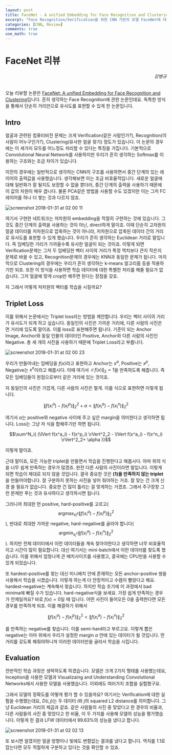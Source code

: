 ```yaml
---
layout: post
title: FaceNet - A unified Embedding for Face Recognition and Clustering 리뷰
excerpt: "Face Recognition/Verification을 위한 CNN 기반의 모델 FaceNet에 대한 리뷰입니다."
categories: [CNN, Review]
comments: true
use_math: true
---
```


# FaceNet 리뷰
<h6 align="right">강병규</h6>

오늘 리뷰할 논문은 [FaceNet: A unified Embedding for Face Recognition and Clustering](https://arxiv.org/abs/1503.03832)입니다. 흔히 생각하는 Face Recognition에 관한 논문인데요. 독특한 방식을 통해서 단순히 거리만으로 유사도를 표현할 수 있게 한 논문입니다.

## Intro

얼굴과 관련된 컴퓨터비전 문제는 크게 Verification(같은 사람인가?), Recognition(이 사람이 어누구인가?), Clustering(유사한 얼굴 찾기) 정도가 있습니다. 이 논문의 경우에는 이 세가지 모두를 어느정도 처리할 수 있다는 특징을 가집니다. 기본적으로 Convolutional Neural Network를 사용하지만 우리가 흔히 생각하는 Softmax를 이용하는 구조와는 조금 차이가 있습니다.

이전의 경우에는 일반적으로 생각하는 CNN의 구조를 사용하면서 중간 단계의 있는 레이어의 출력값을 사용했습니다. 생각해보면 이는 조금 비효율적입니다. 새로운 얼굴에 대해 일반화가 잘 될지도 보장할 수 없을 뿐더러, 중간 단계의 출력을 사용하기 때문에 이 값의 차원이 매우 큽니다. 물론 PCA같은 방법을 사용할 수도 있겠지만 이는 그저 FC 레이어를 하나 더 쌓는 것과 다르지 않죠.

![screenshot 2018-01-31 at 02 00 11](https://user-images.githubusercontent.com/25279765/35579708-9dc463fc-062a-11e8-9ac3-6a3b9e78e5be.jpg)

여기서 구현한 네트워크는 저차원의 embedding을 적절히 구현하는 것에 있습니다. 그것도 중간 단계의 출력을 사용하는 것이 아닌, direct하게 말이죠. 이때 단순히 고차원의 얼굴 데이터를 저차원으로 압축하는 것이 아니라, 저차원으로 압축된 데이터 간의 거리로 유사도를 표현할 수 있게 했습니다. 우리가 흔히 생각하는 Euclidean 거리로 말입니다. 즉 임베딩한 거리가 가까울수록 유사한 얼굴이 되는 것이죠. 이렇게 되면 Verification문제는 그저 두 임베딩한 벡터 사이의 거리가 특정 역치보다 큰지 작은지 문제로 바꿀 수 있고, Recognition문제의 경우에는 KNN과 동일한 문제가 됩니다. 마지막으로 Clustering의 경우에는 우리가 흔히 생각하는 k-means 알고리즘 등을 적용하기만 되죠. 또한 이 방식을 사용하면 학습 데이터에 대한 특별한 처리를 해줄 필요가 없습니다. 그저 얼굴에 맞게 crop만 해주면 된다는 장점을 갖죠.

자 그래서 어떻게 저차원의 벡터를 학습을 시킬까요?

## Triplet Loss

이를 위해서 논문에서는 Triplet loss라는 방법을 제안합니다. 우리는 벡터 사이의 거리가 유사도가 되게 하고 싶습니다. 동일인의 사진은 가까운 거리에, 다른 사람의 사진은 먼 거리에 있도록 말이죠. 이를 loss로 표현해주면 됩니다. 기준이 되는 Anchor Image, Anchor와 동일 인물의 데이터인 Positive, Anchor와 다른 사람의 사진인 Negative. 총 세 개의 사진을 사용하기 때문에 Triplet Loss라고 부릅니다.

![screenshot 2018-01-31 at 02 00 23](https://user-images.githubusercontent.com/25279765/35579709-9df74cc2-062a-11e8-85e8-1f9579a91ab2.jpg)

우리가 만들어내는 임베딩을 $f(x)$라고 표현하고 Anchor는 $x^a$, Positive는 $x^p$, Negative는 $x^n$이라고 해봅시다. 이때 여기서 $\lVert f(x) \rVert_2 = 1$을 만족하도록 해줍니다. 즉 모든 임베딩들이 원점으로부터 같은 거리에 있는 것이죠.

자 동일인의 사진은 가깝게, 다른 사람의 사진은 멀게. 이를 식으로 표현하면 이렇게 됩니다.

$$\lVert f(x^a_i) - f(x^p_i) \rVert^2_2 + \alpha < \lVert f(x^a_i) - f(x^n_i) \rVert^2_2$$

여기서 $\alpha$는 positive와 negative 사이에 주고 싶은 margin을 의미한다고 생각하면 됩니다. Loss는 그냥 저 식을 합해주기만 하면 됩니다.

$$\sum^N_i{ (\lVert f(x^a_i) - f(x^p_i) \rVert^2_2 - \lVert f(x^a_i) - f(x^n_i) \rVert^2_2+ \alpha  )}$$

이렇게 말이죠.

근데 말이죠, 모든 가능한 triplet을 만들면서 학습을 진행한다고 해봅시다. 아마 위의 식을 너무 쉽게 만족하는 경우가 많겠죠. 완전 다른 사람의 사진이라면 말입니다. 이렇게 되면 학습이 제대로 되지 않을 것입니다. 결국 중요한 것은 **(1)을 만족하지 않는 triplet** 을 만들어야합니다. 잘 구분하지 못하는 사진을 넣어 줘야하는 거죠. 잘 맞는 건 크게 신경 쓸 필요가 없습니다. 중요한 건 많이 틀리는 걸 맞게하는 거겠죠. 그래서 주구장창 그런 문제만 푸는 것과 유사하다고 생각하시면 됩니다.

그러니까 최대한 먼 positive, hard-positive를 고르고( $$\operatorname{argmax}_{x^p_i} \lVert f(x^a_i) - f(x^p_i) \rVert^2_2$$ ), 반대로 최대한 가까운 negative, hard-negative를 골라야 합니다( $$\operatorname{argmin}_{x^n_i} \lVert f(x^a_i) - f(x^n_i) \rVert^2_2$$ ).  하지만 전체 데이터에서 이런 데이터들을 계속 찾아야한다고 생각하면 너무 비효율적이고 시간이 많이 필요합니다. 대신 여기서는 mini-batch에서 이런 데이터를 찾도록 했습니다. 이를 위해서 엄청나게 큰 배치사이즈를 사용했고, 결국에는 CPU만을 사용할 수 있게 되었습니다.

또 hardest-positive를 찾는 대신 미니배치 안에 존재하는 모든 anchor-positive 쌍을 사용해서 학습을 시켰습니다. 이렇게 하는게 더 안정적이고 수렴이 빨랐다고 해요. hardest-negative는 계속해서 찾습니다. 하지만 학습 초기에 이 과정에서 bad minima에 빠질 수가 있습니다. hard-negative식을 보세요. 가장 쉽게 만족하는 경우가 언제일까요? 바로 $f(x) = 0$일 때 입니다. 어떤 사진이 들어오든 0을 출력한다면 모든 경우를 만족하게 되죠. 이를 해결하기 위해서

$$\lVert f(x^a_i) - f(x^p_i) \rVert^2_2 < \lVert f(x^a_i) - f(x^n_i) \rVert^2_2$$

를 만족하는 negative를 찾습니다. 이를 semi-hard라고 부르고요. 이렇게 뽑은 negative는 아마 위에서 우리가 설정한 margin $\alpha$ 안에 있는 데이터가 될 것입니다. 먼 거리를 갖도록 해줘야하니까 이러한 데이터만을 골라서 학습을 시킵니다.

## Evaluation

전반적인 학습 과정은 생략하도록 하겠습니다. 모델은 크게 2가지 형태를 사용했는데요, Inception을 사용한 모델과 Visualizaing and Understanding Convolutional Networks에서 사용한 모델을 사용했습니다. 이외에도 여러가지 조합을 실험했구요.

그래서 모델의 정확도를 어떻게 평가 할 수 있을까요? 여기서는 Verification에 대한 실험을 수행했는데요, $D(i, j)$는 두 데이터 $i$와 $j$의 squared L2 distance를 의미합니다. 그냥 Euclidean 거리의 제곱과 같죠. 같은 사람들의 사진 중 맞았다고 한 경우의 비율과, 다른 사람들의 사진 중 맞았다고 한 비율, 이 두 가지를 사용해 모델의 성능을 평가했습니다. 이렇게 한 결과 LFW 데이터에서 99.63%의 성능을 냈다고 합니다.

![screenshot 2018-01-31 at 02 02 13](https://user-images.githubusercontent.com/25279765/35579776-c4d01be4-062a-11e8-9338-9cb0d36bcb5a.jpg)

또 보시면 알겠지만 얼굴 방향이나 빛에도 변함없는 결과를 냈다고 합니다. 역치를 1.1로 잡는다면 모두 적절하게 구분하고 있다는 것을 확인할 수 있죠.
